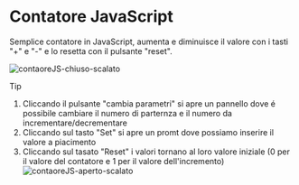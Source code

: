 # Contatore JavaScript
Semplice contatore in JavaScript, aumenta e diminuisce il valore con i tasti "+" e "-" e lo resetta con il pulsante "reset".

![contaoreJS-chiuso-scalato](https://github.com/Danandree/contatoreJS/assets/50776777/1e18db6e-a8f1-48f2-9069-ff89c06a4988)

> [!TIP]
> 1. Cliccando il pulsante "cambia parametri" si apre un pannello dove é possibile cambiare il numero di parternza e il numero da incrementare/decrementare<br/>
> 2. Cliccando sul tasto "Set" si apre un promt dove possiamo inserire il valore a piacimento<br/>
> 3. Cliccando sul tasato "Reset" i valori tornano al loro valore iniziale (0 per il valore del contatore e 1 per il valore dell'incremento)
> ![contaoreJS-aperto-scalato](https://github.com/Danandree/contatoreJS/assets/50776777/dcbc2969-75b2-43a3-85ae-89586c80513b)
